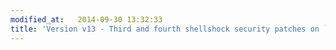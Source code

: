 ```yaml
---
modified_at:   2014-09-30 13:32:33
title: 'Version v13 - Third and fourth shellshock security patches on `bash`'
---
```


